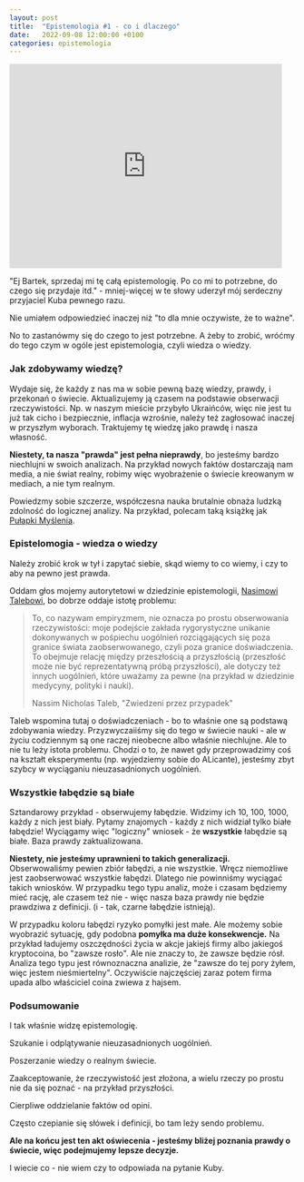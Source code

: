 ```yaml
---
layout: post
title:  "Epistemologia #1 - co i dlaczego"
date:   2022-09-08 12:00:00 +0100
categories: epistemologia
---
```


<iframe width="480" height="360" src="http://www.youtube.com/embed/cVLKbuxklHI" frameborder="0"> </iframe>

"Ej Bartek, sprzedaj mi tę całą epistemologię. Po co mi to potrzebne, do czego się przydaje itd." - mniej-więcej w te słowy uderzył mój serdeczny przyjaciel Kuba pewnego razu.

Nie umiałem odpowiedzieć inaczej niż "to dla mnie oczywiste, że to ważne".

No to zastanówmy się do czego to jest potrzebne. A żeby to zrobić, wróćmy do tego czym w ogóle jest epistemologia, czyli wiedza o wiedzy.

### Jak zdobywamy wiedzę?

Wydaje się, że każdy z nas ma w sobie pewną bazę wiedzy, prawdy, i przekonań o świecie. Aktualizujemy ją czasem na podstawie obserwacji rzeczywistości. Np. w naszym mieście przybyło Ukraińców, więc nie jest tu już tak cicho i bezpiecznie, inflacja wzrośnie, należy też zagłosować inaczej w przyszłym wyborach. Traktujemy tę wiedzę jako prawdę i nasza własność.

**Niestety, ta nasza "prawda" jest pełna nieprawdy**, bo jesteśmy bardzo niechlujni w swoich analizach. Na przykład nowych faktów dostarczają nam media, a nie świat realny, robimy więc wyobrażenie o świecie kreowanym w mediach, a nie tym realnym. 

Powiedzmy sobie szczerze, współczesna nauka brutalnie obnaża ludzką zdolność do logicznej analizy. Na przykład, polecam taką książkę jak [Pułapki Myślenia](https://lubimyczytac.pl/ksiazka/154212/pulapki-myslenia-o-mysleniu-szybkim-i-wolnym).

### Epistelomogia - wiedza o wiedzy

Należy zrobić krok w tył i zapytać siebie, skąd wiemy to co wiemy, i czy to aby na pewno jest prawda.

Oddam głos mojemy autorytetowi w dziedzinie epistemologii, [Nasimowi Talebowi](https://pl.wikipedia.org/wiki/Nassim_Nicholas_Taleb), bo dobrze oddaje istotę problemu:

> To, co nazywam empiryzmem, nie oznacza po prostu obserwowania rzeczywistości: moje podejście zakłada rygorystyczne unikanie dokonywanych w pośpiechu uogólnień rozciągających się poza granice świata zaobserwowanego, czyli poza granice doświadczenia. To obejmuje relację między przeszłością a przyszłością (przeszłość może nie być reprezentatywną próbą przyszłości), ale dotyczy też innych uogólnień, które uważamy za pewne (na przykład w dziedzinie medycyny, polityki i nauki).
>
> Nassim Nicholas Taleb, "Zwiedzeni przez przypadek"

Taleb wspomina tutaj o doświadczeniach - bo to właśnie one są podstawą zdobywania wiedzy. Przyzwyczaiiśmy się do tego w świecie nauki - ale w życiu codziennym są one raczej nieobecne albo właśnie niechlujne. Ale to nie tu leży istota problemu. Chodzi o to, że nawet gdy przeprowadzimy coś na kształt eksperymentu (np. wyjedziemy sobie do ALicante), jesteśmy zbyt szybcy w wyciąganiu nieuzasadnionych uogólnień.

### Wszystkie łabędzie są białe 

Sztandarowy przykład - obserwujemy łabędzie. Widzimy ich 10, 100, 1000, każdy z nich jest biały. Pytamy znajomych - każdy z nich widział tylko białe łabędzie! Wyciągamy więc "logiczny" wniosek - że **wszystkie** łabędzie są białe. Baza prawdy zaktualizowana. 

**Niestety, nie jesteśmy uprawnieni to takich generalizacji.** Obserwowaliśmy pewien zbiór łabędzi, a nie wszystkie. Wręcz niemożliwe jest zaobserwować wszystkie łabędzi. Dlatego nie powinniśmy wyciągać takich wniosków. W przypadku tego typu analiz, może i czasam będziemy mieć rację, ale czasem też nie - więc nasza baza prawdy nie będzie prawdziwa z definicji. (i - tak, czarne łabędzie istnieją).

W przypadku koloru łabędzi ryzyko pomyłki jest małe. Ale możemy sobie wyobrazić sytuację, gdy podobna **pomyłka ma duże konsekwencje.** Na przykład ładujemy oszczędności życia w akcje jakiejś firmy albo jakiegoś kryptocoina, bo "zawsze rosło". Ale nie znaczy to, że zawsze będzie rósł. Analiza tego typu jest równoznaczna analizie, że "zawsze do tej pory żyłem, więc jestem nieśmiertelny". Oczywiście najczęściej zaraz potem firma upada albo właściciel coina zwiewa z hajsem. 

### Podsumowanie

I tak właśnie widzę epistemologię.

Szukanie i odplątywanie nieuzasadnionych uogólnień. 

Poszerzanie wiedzy o realnym świecie. 

Zaakceptowanie, że rzeczywistość jest złożona, a wielu rzeczy po prostu nie da się poznać - na przykład przyszłości. 

Cierpliwe oddzielanie faktów od opini. 

Często czepianie się słówek i definicji, bo tam leży sendo problemu. 

**Ale na końcu jest ten akt oświecenia - jesteśmy bliżej poznania prawdy o świecie, więc podejmujemy lepsze decyzje.**

I wiecie co -  nie wiem czy to odpowiada na pytanie Kuby.
